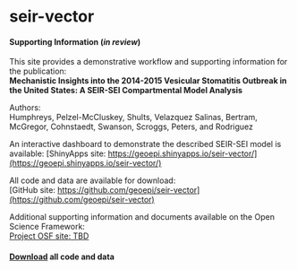 # seir-vector

#### Supporting Information (*in review*) 
This site provides a demonstrative workflow and supporting information for the publication:  
**Mechanistic Insights into the 2014-2015 Vesicular Stomatitis Outbreak in the United States: A SEIR-SEI Compartmental Model Analysis**  
  
Authors:  
Humphreys, Pelzel-McCluskey, Shults, Velazquez Salinas, Bertram, McGregor, Cohnstaedt, Swanson, Scroggs, Peters, and Rodriguez       
  
An interactive dashboard to demonstrate the described SEIR-SEI model is available:
[ShinyApps site: https://geoepi.shinyapps.io/seir-vector/](https://geoepi.shinyapps.io/seir-vector/)  
  
All code and data are available for download:    
[GitHub site: https://github.com/geoepi/seir-vector](https://github.com/geoepi/seir-vector)    
  
Additional supporting information and documents available on the Open Science Framework:  
[Project OSF site: TBD](https://osf.io/hf8t2/)       
   
#### <a class="github-button" href="https://github.com/geoepi/seir-vector/archive/refs/heads/main.zip" data-color-scheme="no-preference: dark; light: light; dark: dark;" data-icon="octicon-download" data-size="large" aria-label="Download buttons/github-buttons on GitHub">Download</a> all code and data 

